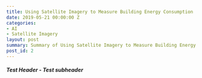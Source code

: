 ```yaml
---
title: Using Satellite Imagery to Measure Building Energy Consumption
date: 2019-05-21 00:00:00 Z
categories:
- AI
- Satellite Imagery
layout: post
summary: Summary of Using Satellite Imagery to Measure Building Energy Consumption
post_id: 2
---
```


##### **Test Header** - Test subheader

